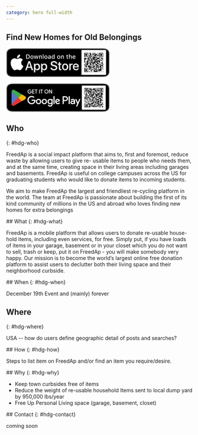 ```yaml
---
category: hero full-width
---
```


<section id=hero markdown=1 class=frontpage>

# Find New Homes for Old Belongings

<a href="https://apps.apple.com/au/app/freedap/id1632143768"><img src="images/Download_on_the_App_Store_Badge_US-UK_RGB_blk_092917.svg" width="280"></a>


<a href='https://play.google.com/store/apps/details?id=com.freedap.freedap&pcampaignid=pcampaignidMKT-Other-global-all-co-prtnr-py-PartBadge-Mar2515-1'><img src="images/Get_it_on_google_play.svg" width="280"></a>
</section>

<section id="who" markdown=1 class=gray>

## Who
{: #hdg-who}

FreedAp is a social impact platform that aims to, first and foremost, reduce waste by allowing users to give re- usable items to people who needs them, and at the same time, creating space in their living areas including garages and basements. FreedAp is useful on college campuses across the US for graduating students who would like to donate items to incoming students.

We aim to make FreedAp the largest and friendliest re-cycling platform in the world. The team at FreedAp is passionate about building the first of its kind community of millions in the US and abroad who loves finding new homes for extra belongings

</section>

<section id=what markdown=1 class=dark>
## What
{: #hdg-what}

FreedAp is a mobile platform that allows users to donate re-usable house-hold items, including even services, for free. Simply put, if you have loads of items in your garage, basement or in your closet which you do not want to sell, trash or keep, put it on FreedAp - you will make somebody very happy. Our mission is to become the world’s largest online free donation platform to assist users to declutter both their living space and their neighborhood curbside.
</section>

<section id=when markdown=1 class=alice>
## When
{: #hdg-when}

December 19th Event and (mainly) forever
</section>

<section id=where markdown=1 class=gray>

## Where
{: #hdg-where}

USA -- how do users define geographic detail of posts and searches?

</section>

<section id=how markdown=1 class=alice>
## How
{: #hdg-how}

Steps to list item on FreedAp and/or find an item you require/desire.

</section>

<section id=why markdown=1 class=dark>
## Why
{: #hdg-why}

- Keep town curbsides free of items
- Reduce the weight of re-usable household Items sent to local dump yard by 950,000 lbs/year
- Free Up Personal Living space (garage, basement, closet)

</section>

<section id=contact markdown=1 class=gray>
## Contact
{: #hdg-contact}

coming soon

</section>
